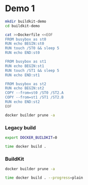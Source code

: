 # Demo 1

```bash
mkdir buildkit-demo
cd buildkit-demo
```

```bash
cat >>Dockerfile <<EOF
FROM busybox as st0
RUN echo BEGIN:st0
RUN touch /ST0 && sleep 5
RUN echo END:st0

FROM busybox as st1
RUN echo BEGIN:st1
RUN touch /ST1 && sleep 5
RUN echo END:st1

FROM busybox as st2
RUN echo BEGIN:st2
COPY --from=st0 /ST0 /ST2.A
COPY --from=st1 /ST1 /ST2.B
RUN echo END:st2
EOF
```

```bash
docker builder prune -a
```
### Legacy build
```bash
export DOCKER_BUILDKIT=0
```

```bash
time docker build .
```

### BuildKit

```bash
docker builder prune -a
```

```bash
time docker build . --progress=plain
```

